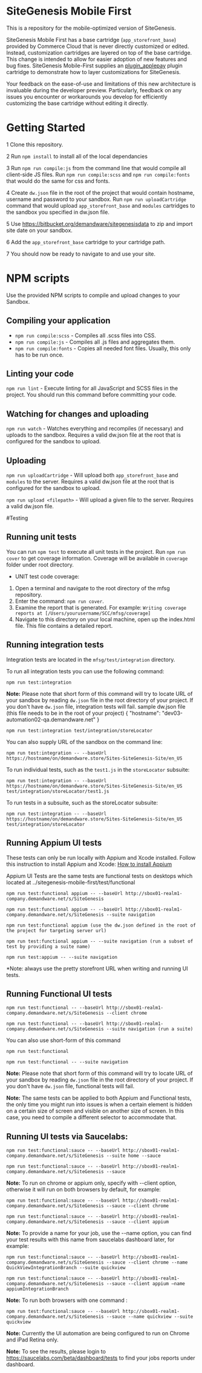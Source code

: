 # SiteGenesis Mobile First

This is a repository for the mobile-optimized version of SiteGenesis.

SiteGenesis Mobile First has a base cartridge (`app_storefront_base`) provided by Commerce Cloud that is never directly customized or edited. Instead, customization cartridges are layered on top of the base cartridge. This change is intended to allow for easier adoption of new features and bug fixes.
SiteGenesis Mobile-First supplies an [plugin_applepay](https://bitbucket.org/demandware/plugin-applepay) plugin cartridge to demonstrate how to layer customizations for SiteGenesis.

Your feedback on the ease-of-use and limitations of this new architecture is invaluable during the developer preview. Particularly, feedback on any issues you encounter or workarounds you develop for efficiently customizing the base cartridge without editing it directly.

# Getting Started

1 Clone this repository.

2 Run `npm install` to install all of the local dependancies

3 Run `npm run compile:js` from the command line that would compile all client-side JS files. Run `npm run compile:scss` and `npm run compile:fonts` that would do the same for css and fonts.

4 Create `dw.json` file in the root of the project that would contain hostname, username and password to your sandbox. Run `npm run uploadCartridge` command that would upload `app_storefront_base` and `modules` cartridges to the sandbox you specified in dw.json file.

5 Use https://bitbucket.org/demandware/sitegenesisdata to zip and import site date on your sandbox.

6 Add the `app_storefront_base` cartridge to your cartridge path.

7 You should now be ready to navigate to and use your site.


# NPM scripts
Use the provided NPM scripts to compile and upload changes to your Sandbox.

## Compiling your application

* `npm run compile:scss` - Compiles all .scss files into CSS.
* `npm run compile:js` - Compiles all .js files and aggregates them.
* `npm run compile:fonts` - Copies all needed font files. Usually, this only has to be run once.

## Linting your code

`npm run lint` - Execute linting for all JavaScript and SCSS files in the project. You should run this command before committing your code.

## Watching for changes and uploading

`npm run watch` - Watches everything and recompiles (if necessary) and uploads to the sandbox. Requires a valid dw.json file at the root that is configured for the sandbox to upload.

## Uploading

`npm run uploadCartridge` - Will upload both `app_storefront_base` and `modules` to the server. Requires a valid dw.json file at the root that is configured for the sandbox to upload.

`npm run upload <filepath>` - Will upload a given file to the server. Requires a valid dw.json file.

#Testing
## Running unit tests

You can run `npm test` to execute all unit tests in the project. Run `npm run cover` to get coverage information. Coverage will be available in `coverage` folder under root directory.

* UNIT test code coverage:
1. Open a terminal and navigate to the root directory of the mfsg repository.
2. Enter the command: `npm run cover`.
3. Examine the report that is generated. For example: `Writing coverage reports at [/Users/yourusername/SCC/mfsg/coverage]`
3. Navigate to this directory on your local machine, open up the index.html file. This file contains a detailed report.

## Running integration tests
Integration tests are located in the `mfsg/test/integration` directory.

To run all integration tests you can use the following command:

```
npm run test:integration
```

**Note:** Please note that short form of this command will try to locate URL of your sandbox by reading `dw.json` file in the root directory of your project. If you don't have `dw.json` file, integration tests will fail.
sample dw.json file (this file needs to be in the root of your project)
{
    "hostname": "dev03-automation02-qa.demandware.net"
}

```
npm run test:integration test/integration/storeLocator
```

You can also supply URL of the sandbox on the command line:

```
npm run test:integration -- --baseUrl https://hostname/on/demandware.store/Sites-SiteGenesis-Site/en_US
```

To run individual tests, such as the `test1.js` in the `storeLocator` subsuite:

```
npm run test:integration -- --baseUrl https://hostname/on/demandware.store/Sites-SiteGenesis-Site/en_US test/integration/storeLocator/test1.js
```

To run tests in a subsuite, such as the storeLocator subsuite:

```
npm run test:integration -- --baseUrl https://hostname/on/demandware.store/Sites-SiteGenesis-Site/en_US test/integration/storeLocator
```

## Running Appium UI tests
These tests can only be run locally with Appium and Xcode installed.
Follow this instruction to install Appium and Xcode:
[How to install Appium](https://intranet.demandware.com/confluence/display/ENG/Configure+Appium+1.6.3+on+Sierra+MacOS)

Appium UI Tests are the same tests are functional tests on desktops which located at ../sitegenesis-mobile-first/test/functional

```
npm run test:functional appium -- --baseUrl http://sbox01-realm1-company.demandware.net/s/SiteGenesis
```

```
npm run test:functional appium -- --baseUrl http://sbox01-realm1-company.demandware.net/s/SiteGenesis --suite navigation

```

```
npm run test:functional appium (use the dw.json defined in the root of the project for targeting server url)
```

```
npm run test:functional appium -- --suite navigation (run a subset of test by providing a suite name)

```

```
npm run test:appium -- --suite navigation
```

*Note: always use the pretty storefront URL when writing and running UI tests.


## Running Functional UI tests

```
npm run test:functional -- --baseUrl http://sbox01-realm1-company.demandware.net/s/SiteGenesis --client chrome
```

```
npm run test:functional -- --baseUrl http://sbox01-realm1-company.demandware.net/s/SiteGenesis --suite navigation (run a suite)
```

You can also use short-form of this command

```
npm run test:functional
```

```
npm run test:functional -- --suite navigation
```

**Note:** Please note that short form of this command will try to locate URL of your sandbox by reading `dw.json` file in the root directory of your project. If you don't have `dw.json` file, functional tests will fail.

**Note:** The same tests can be applied to both Appium and Functional tests, the only time you might run into issues is when a certain element is hidden on a certain size of screen and visible on another size of screen. In this case, you need to compile a different selector to accommodate that.

## Running UI tests via Saucelabs:

```
npm run test:functional:sauce -- --baseUrl http://sbox01-realm1-company.demandware.net/s/SiteGenesis --suite home --sauce
```

```
npm run test:functional:sauce -- --baseUrl http://sbox01-realm1-company.demandware.net/s/SiteGenesis --sauce
```
**Note:** To run on chrome or appium only, specify with --client option, otherwise it will run on both browsers by default, for example:

```
npm run test:functional:sauce -- --baseUrl http://sbox01-realm1-company.demandware.net/s/SiteGenesis --sauce --client chrome
```

```
npm run test:functional:sauce -- --baseUrl http://sbox01-realm1-company.demandware.net/s/SiteGenesis --sauce --client appium
```

**Note:** To provide a name for your job, use the --name option, you can find your test results with this name from saucelabs dashboard later, for example:

```
npm run test:functional:sauce -- --baseUrl http://sbox01-realm1-company.demandware.net/s/SiteGenesis --sauce --client chrome --name QuickViewIntegrationBranch --suite quickview
```

```
npm run test:functional:sauce -- --baseUrl http://sbox01-realm1-company.demandware.net/s/SiteGenesis --sauce --client appium —name appiumIntegrationBranch
```

**Note:** To run both browsers with one command :

```
npm run test:functional:sauce -- --baseUrl http://sbox01-realm1-company.demandware.net/s/SiteGenesis --sauce --name quickview --suite quickview
```
**Note:** Currently the UI automation are being configured to run on Chrome and iPad Retina only.

**Note:** To see the results, please login to https://saucelabs.com/beta/dashboard/tests to find your jobs reports under dashboard.



